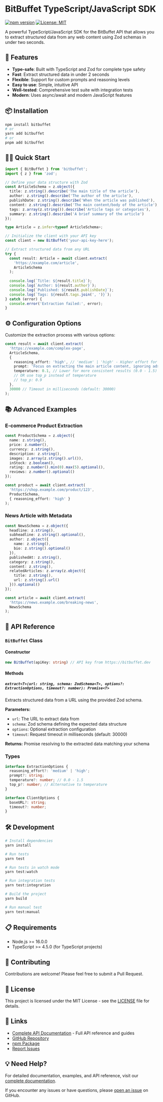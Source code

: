 # BitBuffet TypeScript/JavaScript SDK

[![npm version](https://badge.fury.io/js/bitbuffet.svg)](https://badge.fury.io/js/bitbuffet)
[![License: MIT](https://img.shields.io/badge/License-MIT-yellow.svg)](https://opensource.org/licenses/MIT)

A powerful TypeScript/JavaScript SDK for the BitBuffet API that allows you to extract structured data from any web content using Zod schemas in under two seconds.

## 🚀 Features

- **Type-safe**: Built with TypeScript and Zod for complete type safety
- **Fast**: Extract structured data in under 2 seconds
- **Flexible**: Support for custom prompts and reasoning levels
- **Easy to use**: Simple, intuitive API
- **Well-tested**: Comprehensive test suite with integration tests
- **Modern**: Uses async/await and modern JavaScript features

## 📦 Installation

```bash
npm install bitbuffet
# or
yarn add bitbuffet
# or
pnpm add bitbuffet
```

## 🏃‍♂️ Quick Start

```typescript
import { BitBuffet } from 'bitbuffet';
import { z } from 'zod';

// Define your data structure with Zod
const ArticleSchema = z.object({
  title: z.string().describe('The main title of the article'),
  author: z.string().describe('The author of the article'),
  publishDate: z.string().describe('When the article was published'),
  content: z.string().describe('The main content/body of the article'),
  tags: z.array(z.string()).describe('Article tags or categories'),
  summary: z.string().describe('A brief summary of the article')
});

type Article = z.infer<typeof ArticleSchema>;

// Initialize the client with your API key
const client = new BitBuffet('your-api-key-here');

// Extract structured data from any URL
try {
  const result: Article = await client.extract(
    'https://example.com/article',
    ArticleSchema
  );
  
  console.log(`Title: ${result.title}`);
  console.log(`Author: ${result.author}`);
  console.log(`Published: ${result.publishDate}`);
  console.log(`Tags: ${result.tags.join(', ')}`);
} catch (error) {
  console.error('Extraction failed:', error);
}
```

## ⚙️ Configuration Options

Customize the extraction process with various options:

```typescript
const result = await client.extract(
  'https://example.com/complex-page',
  ArticleSchema,
  {
    reasoning_effort: 'high', // 'medium' | 'high' - Higher effort for complex pages
    prompt: 'Focus on extracting the main article content, ignoring ads and navigation', // Custom prompt (Not recommended)
    temperature: 0.1, // Lower for more consistent results (0.0 - 1.5)
    // OR use top_p instead of temperature
    // top_p: 0.9
  },
  30000 // Timeout in milliseconds (default: 30000)
);
```

## 📚 Advanced Examples

### E-commerce Product Extraction

```typescript
const ProductSchema = z.object({
  name: z.string(),
  price: z.number(),
  currency: z.string(),
  description: z.string(),
  images: z.array(z.string().url()),
  inStock: z.boolean(),
  rating: z.number().min(0).max(5).optional(),
  reviews: z.number().optional()
});

const product = await client.extract(
  'https://shop.example.com/product/123',
  ProductSchema,
  { reasoning_effort: 'high' }
);
```

### News Article with Metadata

```typescript
const NewsSchema = z.object({
  headline: z.string(),
  subheadline: z.string().optional(),
  author: z.object({
    name: z.string(),
    bio: z.string().optional()
  }),
  publishedAt: z.string(),
  category: z.string(),
  content: z.string(),
  relatedArticles: z.array(z.object({
    title: z.string(),
    url: z.string().url()
  })).optional()
});

const article = await client.extract(
  'https://news.example.com/breaking-news',
  NewsSchema
);
```

## 🔧 API Reference

### `BitBuffet` Class

#### Constructor
```typescript
new BitBuffet(apiKey: string) // API key from https://bitbuffet.dev
```

#### Methods

##### `extract<T>(url: string, schema: ZodSchema<T>, options?: ExtractionOptions, timeout?: number): Promise<T>`

Extracts structured data from a URL using the provided Zod schema.

**Parameters:**
- `url`: The URL to extract data from
- `schema`: Zod schema defining the expected data structure
- `options`: Optional extraction configuration
- `timeout`: Request timeout in milliseconds (default: 30000)

**Returns:** Promise resolving to the extracted data matching your schema

### Types

```typescript
interface ExtractionOptions {
  reasoning_effort?: 'medium' | 'high';
  prompt?: string;
  temperature?: number; // 0.0 - 1.5
  top_p?: number; // Alternative to temperature
}

interface ClientOptions {
  baseURL?: string;
  timeout?: number;
}
```

## 🛠️ Development

```bash
# Install dependencies
yarn install

# Run tests
yarn test

# Run tests in watch mode
yarn test:watch

# Run integration tests
yarn test:integration

# Build the project
yarn build

# Run manual test
yarn test:manual
```

## 📋 Requirements

- Node.js >= 16.0.0
- TypeScript >= 4.5.0 (for TypeScript projects)

## 🤝 Contributing

Contributions are welcome! Please feel free to submit a Pull Request.

## 📄 License

This project is licensed under the MIT License - see the [LICENSE](LICENSE) file for details.

## 🔗 Links

- [Complete API Documentation](https://bitbuffet.dev/docs/overview) - Full API reference and guides
- [GitHub Repository](https://github.com/ystefanov6/bitbuffet-clients)
- [npm Package](https://www.npmjs.com/package/bitbuffet)
- [Report Issues](https://github.com/ystefanov6/bitbuffet-clients/issues)

## 💡 Need Help?

For detailed documentation, examples, and API reference, visit our [complete documentation](https://bitbuffet.dev/docs/overview).

If you encounter any issues or have questions, please [open an issue](https://github.com/ystefanov6/bitbuffet-clients/issues) on GitHub.